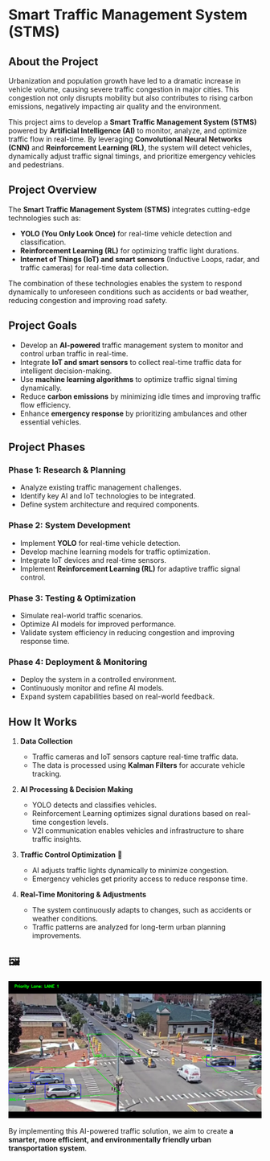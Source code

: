 # Smart Traffic Management System (STMS)

## About the Project
Urbanization and population growth have led to a dramatic increase in vehicle volume, causing severe traffic congestion in major cities. This congestion not only disrupts mobility but also contributes to rising carbon emissions, negatively impacting air quality and the environment.

This project aims to develop a **Smart Traffic Management System (STMS)** powered by **Artificial Intelligence (AI)** to monitor, analyze, and optimize traffic flow in real-time. By leveraging **Convolutional Neural Networks (CNN)** and **Reinforcement Learning (RL)**, the system will detect vehicles, dynamically adjust traffic signal timings, and prioritize emergency vehicles and pedestrians.

## Project Overview
The **Smart Traffic Management System (STMS)** integrates cutting-edge technologies such as:
- **YOLO (You Only Look Once)** for real-time vehicle detection and classification.
- **Reinforcement Learning (RL)** for optimizing traffic light durations.
- **Internet of Things (IoT) and smart sensors** (Inductive Loops, radar, and traffic cameras) for real-time data collection.

The combination of these technologies enables the system to respond dynamically to unforeseen conditions such as accidents or bad weather, reducing congestion and improving road safety.

## Project Goals
- Develop an **AI-powered** traffic management system to monitor and control urban traffic in real-time.
- Integrate **IoT and smart sensors** to collect real-time traffic data for intelligent decision-making.
- Use **machine learning algorithms** to optimize traffic signal timing dynamically.
- Reduce **carbon emissions** by minimizing idle times and improving traffic flow efficiency.
- Enhance **emergency response** by prioritizing ambulances and other essential vehicles.

## Project Phases
### Phase 1: Research & Planning
- Analyze existing traffic management challenges.
- Identify key AI and IoT technologies to be integrated.
- Define system architecture and required components.

### Phase 2: System Development
- Implement **YOLO** for real-time vehicle detection.
- Develop machine learning models for traffic optimization.
- Integrate IoT devices and real-time sensors.
- Implement **Reinforcement Learning (RL)** for adaptive traffic signal control.

### Phase 3: Testing & Optimization
- Simulate real-world traffic scenarios.
- Optimize AI models for improved performance.
- Validate system efficiency in reducing congestion and improving response time.

### Phase 4: Deployment & Monitoring
- Deploy the system in a controlled environment.
- Continuously monitor and refine AI models.
- Expand system capabilities based on real-world feedback.

## How It Works
1. **Data Collection**
   - Traffic cameras and IoT sensors capture real-time traffic data.
   - The data is processed using **Kalman Filters** for accurate vehicle tracking.

2. **AI Processing & Decision Making** 
   - YOLO detects and classifies vehicles.
   - Reinforcement Learning optimizes signal durations based on real-time congestion levels.
   - V2I communication enables vehicles and infrastructure to share traffic insights.

3. **Traffic Control Optimization** 🚦
   - AI adjusts traffic lights dynamically to minimize congestion.
   - Emergency vehicles get priority access to reduce response time.

4. **Real-Time Monitoring & Adjustments** 
   - The system continuously adapts to changes, such as accidents or weather conditions.
   - Traffic patterns are analyzed for long-term urban planning improvements.

## 🖼️ 
![image alt](https://github.com/georgepach/-Smart-Traffic-Management-System-STMS-/blob/9f524f597789e831c86b62f320439d3d6028c6b5/Screenshot%202024-12-23%20202814.png)



By implementing this AI-powered traffic solution, we aim to create **a smarter, more efficient, and environmentally friendly urban transportation system**.


